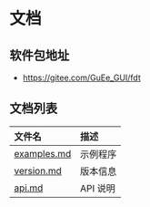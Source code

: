# 文档

## 软件包地址

- <https://gitee.com/GuEe_GUI/fdt>

## 文档列表

|文件名                             |描述|
|:-----                             |:----|
|[examples.md](examples.md)         |示例程序|
|[version.md](version.md)           |版本信息|
|[api.md](api.md)                   |API 说明|
